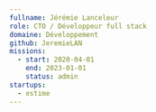 ```yaml
---
fullname: Jérémie Lanceleur
role: CTO / Développeur full stack
domaine: Développement
github: JeremieLAN
missions:
  - start: 2020-04-01
    end: 2023-01-01
    status: admin
startups:
  - estime
---
```

